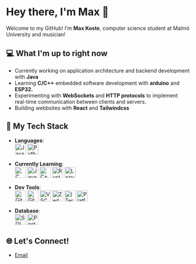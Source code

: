 # Hey there, I'm Max 👋

Welcome to my GitHub! I'm **Max Koste**, computer science student at Malmö University and musician!

## 💻 What I'm up to right now
- Currently working on application architecture and backend development with **Java**
- Learning **C/C++** embedded software development with **arduino** and **ESP32.**
- Experimenting with **WebSockets** and **HTTP protocols** to implement real-time communication between clients and servers.
- Building webbsites with **React** and **Tailwindcss**
  
## 💪 My Tech Stack

- **Languages**:  
  <img src="https://img.shields.io/badge/Java-F8B700?style=for-the-badge&logo=java&logoColor=white" alt="Java" height="30"> 
  <img src="https://img.shields.io/badge/Python-3776AB?style=for-the-badge&logo=python&logoColor=white" alt="Python" height="30">

- **Currently Learning**:  
  <img src="https://img.shields.io/badge/C-00599C?style=for-the-badge&logo=c&logoColor=white" alt="C" height="30">
  <img src="https://img.shields.io/badge/JavaScript-F7DF1E?style=for-the-badge&logo=javascript&logoColor=black" alt="JavaScript" height="30"> 
  <img src="https://img.shields.io/badge/C%2B%2B-00599C?style=for-the-badge&logo=c%2B%2B&logoColor=white" alt="C++" height="30"> 
  <img src="https://img.shields.io/badge/Rust-000000?style=for-the-badge&logo=rust&logoColor=white" alt="Rust" height="30">
  <img src="https://img.shields.io/badge/Vim-019733?style=for-the-badge&logo=vim&logoColor=white" alt="LazyVim" height="30"> 

- **Dev Tools**:  
  <img src="https://img.shields.io/badge/Git-F05032?style=for-the-badge&logo=git&logoColor=white" alt="Git" height="30"> 
  <img src="https://img.shields.io/badge/GitHub-181717?style=for-the-badge&logo=github&logoColor=white" alt="GitHub" height="30"> 
  <img src="https://img.shields.io/badge/VSCode-007ACC?style=for-the-badge&logo=visual-studio-code&logoColor=white" alt="VSCode" height="30"> 
  <img src="https://img.shields.io/badge/Zed-000000?style=for-the-badge&logo=zed&logoColor=white" alt="Zed" height="30"> 
  <img src="https://img.shields.io/badge/iTerm2-000000?style=for-the-badge&logo=iterm2&logoColor=white" alt="iTerm2" height="30"> 
  <img src="https://img.shields.io/badge/PlatformIO-000000?style=for-the-badge&logo=platformio&logoColor=white" alt="PlatformIO" height="30"> 

- **Database**:  
  <img src="https://img.shields.io/badge/SQL-006E4F?style=for-the-badge&logo=sql&logoColor=white" alt="SQL" height="30"> 
  <img src="https://img.shields.io/badge/PostgreSQL-336791?style=for-the-badge&logo=postgresql&logoColor=white" alt="PostgreSQL" height="30">

## 🌐 Let's Connect!
- [Email](mailto:maxkoste@gmail.com)

